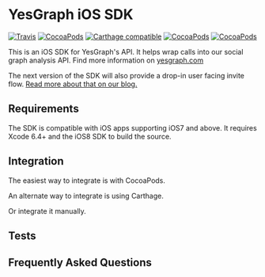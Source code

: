 # YesGraph iOS SDK

[![Travis](https://img.shields.io/travis/yesgraph/ios-sdk/master.svg?style=flat)](https://travis-ci.org/yesgraph/ios-sdk)
[![CocoaPods](https://img.shields.io/cocoapods/v/YesGraph-iOS-SDK.svg?style=flat)](http://cocoapods.org/?q=)
[![Carthage compatible](https://img.shields.io/badge/Carthage-compatible-4BC51D.svg?style=flat)](https://github.com/Carthage/Carthage)
[![CocoaPods](https://img.shields.io/cocoapods/l/YesGraph.svg?style=flat)](https://github.com/yesgraph/ios-sdk/blob/master/LICENSE)
[![CocoaPods](https://img.shields.io/cocoapods/p/YesGraph.svg?style=flat)](https://github.com/yesgraph/ios-sdk#)

This is an iOS SDK for YesGraph's API. It helps wrap calls into our social graph analysis API. Find more information on [yesgraph.com](https://www.yesgraph.com)

The next version of the SDK will also provide a drop-in user facing invite flow. [Read more about that on our blog.](http://blog.yesgraph.com/perfect-share-flow/) 

## Requirements

The SDK is compatible with iOS apps supporting iOS7 and above. It requires Xcode 6.4+ and the iOS8 SDK to build the source.

## Integration

The easiest way to integrate is with CocoaPods.

An alternate way to integrate is using Carthage.

Or integrate it manually.

## Tests

## Frequently Asked Questions